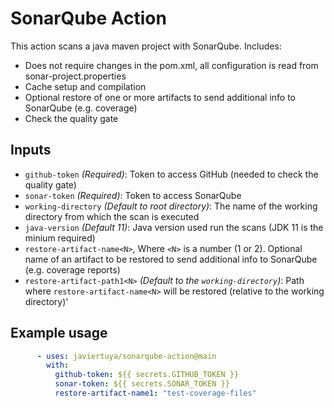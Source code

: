 # SonarQube Action

This action scans a java maven project with SonarQube. Includes:
- Does not require changes in the pom.xml, all configuration is read from sonar-project.properties
- Cache setup and compilation
- Optional restore of one or more artifacts to send additional info to SonarQube (e.g. coverage)
- Check the quality gate

## Inputs

- `github-token` *(Required)*: Token to access GitHub (needed to check the quality gate)
- `sonar-token` *(Required)*: Token to access SonarQube
- `working-directory` *(Default to root directory)*: The name of the working directory from which the scan is executed
- `java-version` *(Default 11)*: Java version used run the scans (JDK 11 is the minium required)
- `restore-artifact-name<N>`, Where `<N>` is a number (1 or 2). Optional name of an artifact to be restored to send additional info to SonarQube (e.g. coverage reports)
- `restore-artifact-path1<N>` *(Default to the `working-directory`)*: Path where `restore-artifact-name<N>` will be restored (relative to the working directory)'

## Example usage

```yaml
      - uses: javiertuya/sonarqube-action@main
        with: 
          github-token: ${{ secrets.GITHUB_TOKEN }}
          sonar-token: ${{ secrets.SONAR_TOKEN }}
          restore-artifact-name1: "test-coverage-files"
```
